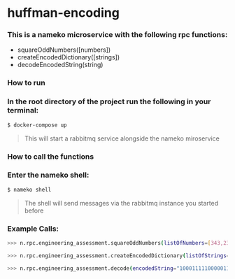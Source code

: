# huffman-encoding

### This is a nameko microservice with the following rpc functions:
- squareOddNumbers([numbers])
- createEncodedDictionary([strings])
- decodeEncodedString(string)

### How to run

### In the root directory of the project run the following in your terminal:

```sh
$ docker-compose up
```
> This will start a rabbitmq service alongside the nameko miroservice

### How to call the functions

### Enter the nameko shell:
```sh
$ nameko shell
```
> The shell will send messages via the rabbitmq instance you started before

### Example Calls:

```sh
>>> n.rpc.engineering_assessment.squareOddNumbers(listOfNumbers=[343,2342,123,23,12])
```

```sh
>>> n.rpc.engineering_assessment.createEncodedDictionary(listOfStrings=["Potato","Luke","Skywalker"])
```

```sh
>>> n.rpc.engineering_assessment.decode(encodedString="1000111110000011011110110")
```